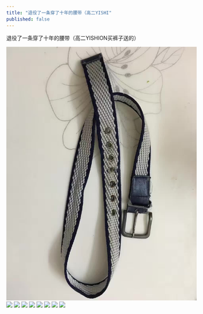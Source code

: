 ```yaml
---
title: "退役了一条穿了十年的腰带（高二YISHI"
published: false
---
```

退役了一条穿了十年的腰带（高二YISHION买裤子送的）

![](./1.jpg)
![](./2.jpg)
![](./3.jpg)
![](./4.jpg)
![](./5.jpg)
![](./6.jpg)
![](./7.jpg)
![](./8.jpg)
![](./9.jpg)
